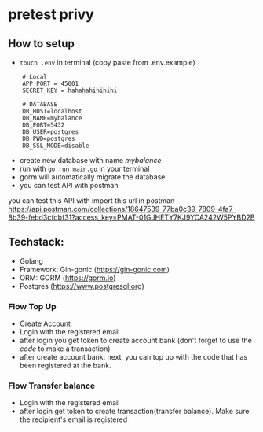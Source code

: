 # pretest privy

## How to setup
- `touch .env` in terminal (copy paste from .env.example)
```
    # Local
    APP_PORT = 45001
    SECRET_KEY = hahahahihihihi!

    # DATABASE
    DB_HOST=localhost
    DB_NAME=mybalance
    DB_PORT=5432
    DB_USER=postgres
    DB_PWD=postgres
    DB_SSL_MODE=disable
```
- create new database with name *mybalance*
- run with `go run main.go` in your terminal
- gorm will automatically migrate the database
- you can test API with postman

you can test this API with import this url in postman
https://api.postman.com/collections/18647539-77ba0c39-7809-4fa7-8b39-febd3cfdbf31?access_key=PMAT-01GJHETY7KJ9YCA242W5PYBD2B


## Techstack:
- Golang
- Framework: Gin-gonic (https://gin-gonic.com)
- ORM: GORM (https://gorm.io)
- Postgres (https://www.postgresql.org)

### Flow Top Up
- Create Account
- Login with the registered email
- after login you get token to create account bank (don't forget to use the *code* to make a transaction)
- after create account bank. next, you can top up with the code that has been registered at the bank.

### Flow Transfer balance
- Login with the registered email
- after login get token to create transaction(transfer balance). Make sure the recipient's email is registered

